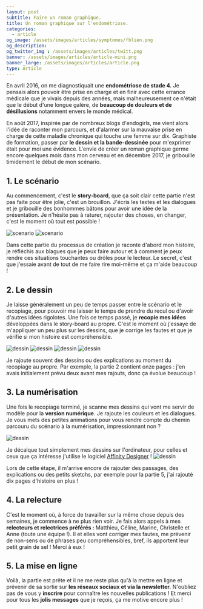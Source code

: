 ```yaml
---
layout: post
subtitle: Faire un roman graphique.
title: Un roman graphique sur l'endométriose.
categories:
  - article
og_image: /assets/images/articles/symptomes/fblien.png
og_description: 
og_twitter_img : /assets/images/articles/twitt.png
banner: /assets/images/articles/article-mini.png
banner_large: /assets/images/articles/article.png
type: Article
---
```


En avril 2016, on me diagnostiquait une **endométriose de stade 4.** Je pensais alors pouvoir être prise en charge et en finir avec cette errance médicale que je vivais depuis des années, mais malheureusement ce n'était que le début d'une longue galère, de **beaucoup de douleurs et de désillusions** notamment envers le monde médical.

En août 2017, inspirée par de nombreux blogs d'endogirls, me vient alors l'idée de raconter mon parcours, et d'alarmer sur la mauvaise prise en charge de cette maladie chronique qui touche une femme sur dix. Graphiste de formation, passer par **le dessin et la bande-dessinée** pour m'exprimer était pour moi une évidence.
L'envie de créer un roman graphique germe encore quelques mois dans mon cerveau et en décembre 2017, je gribouille timidement le début de mon scénario.

## 1. Le scénario

Au commencement, c'est le **story-board**, que ça soit clair cette partie n'est pas faite pour être jolie, c'est un brouillon. J'écris les textes et les dialogues et je gribouille des bonhommes bâtons pour avoir une idée de la présentation.
Je n'hésite pas à raturer, rajouter des choses, en changer, c'est le moment où tout est possible !

<div class="reseaux">
    <img src="/assets/images/articles/bd/img1.png" alt="scenario" class="center">
    <img src="/assets/images/articles/bd/img2.png" alt="scenario" class="center">
</div>

Dans cette partie du processus de création je raconte d'abord mon histoire, je réfléchis aux blagues que je peux faire autour et à comment je peux rendre ces situations touchantes ou drôles pour le lecteur. Le secret, c'est que j'essaie avant de tout de me faire rire moi-même et ça m'aide beaucoup !

## 2. Le dessin

Je laisse généralement un peu de temps passer entre le scénario et le recopiage, pour pouvoir me laisser le temps de prendre du recul ou d'avoir d'autres idées rigolotes.
Une fois ce temps passé, je **recopie mes idées** développées dans le story-board au propre. C'est le moment où j'essaye de m'appliquer un peu plus sur les dessins, que je corrige les fautes et que je vérifie si mon histoire est compréhensible.

<div class="reseaux">
    <img src="/assets/images/articles/bd/1.png" alt="dessin" class="center">
    <img src="/assets/images/articles/bd/2.png" alt="dessin" class="center">
    <img src="/assets/images/articles/bd/3.png" alt="dessin" class="center">
    <img src="/assets/images/articles/bd/4.png" alt="dessin" class="center">
</div>

Je rajoute souvent des dessins ou des explications au moment du recopiage au propre. Par exemple, la partie 2 contient onze pages : j'en avais initialement prévu deux avant mes rajouts, donc ça évolue beaucoup !

## 3. La numérisation

Une fois le recopiage terminé, je scanne mes dessins qui vont me servir de modèle pour la **version numérique**. Je rajoute les couleurs et les dialogues.
Je vous mets des petites animations pour vous rendre compte du chemin parcouru du scénario à la numérisation, impressionnant non ?

<img src="/assets/images/articles/bd/animation-bd.gif" alt="dessin" class="center">

Je décalque tout simplement mes dessins sur l'ordinateur, pour celles et ceux que ça intéresse j'utilise le logiciel [Affinity Designer](https://affinity.serif.com/fr/designer/) !
<img src="/assets/images/articles/bd/animation-bd2.gif" alt="dessin" class="center">

Lors de cette étape, il m'arrive encore de rajouter des passages, des explications ou des petits sketchs, par exemple pour la partie 5, j'ai rajouté dix pages d'histoire en plus !

## 4. La relecture

C'est le moment où, à force de travailler sur la même chose depuis des semaines, je commence à ne plus rien voir. Je fais alors appels à mes **relecteurs et relectrices préférés :** Matthieu, Céline, Marine, Christelle et Anne (toute une équipe !). Il et elles vont corriger mes fautes, me prévenir de non-sens ou de phrases peu compréhensibles, bref, ils apportent leur petit grain de sel !
Merci à eux !


## 5. La mise en ligne

Voilà, la partie est prête et il ne me reste plus qu'à la mettre en ligne et prévenir de sa sortie sur **les réseaux sociaux et via la newsletter.**
N'oubliez pas de vous y **inscrire** pour connaître les nouvelles publications !
Et merci pour tous les **jolis messages** que je reçois, ça me motive encore plus !

